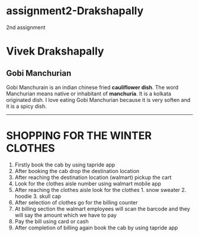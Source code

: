 # assignment2-Drakshapally
2nd assignment
# Vivek Drakshapally
## Gobi Manchurian
Gobi Manchurain is an indian chinese fried **cauliflower dish**. The word Manchurian means native or inhabitant of **manchuria**. It is a kolkata originated dish. I love eating Gobi Manchurian because it is very soften and it is a spicy dish. 

****

# SHOPPING FOR THE WINTER CLOTHES
1. Firstly book the cab by using tapride app
2. After booking the cab drop the destination location
3. After reaching the destination location (walmart) pickup the cart
4. Look for the clothes aisle number using walmart mobile app
5. After reaching the clothes aisle look for the clothes
        1. snow sweater
        2. hoodie
        3. skull cap
5. After selection of clothes go for the billing counter
6. At billing section the walmart employees will scan the barcode and they will say the amount which we have to pay
7. Pay the bill using card or cash 
8. After completion of billing again book the cab by using tapride app

